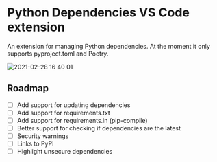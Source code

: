 # Python Dependencies VS Code extension

An extension for managing Python dependencies. At the moment it only supports pyproject.toml and Poetry.

![2021-02-28 16 40 01](https://user-images.githubusercontent.com/667029/109424385-b2d87780-79e3-11eb-85e9-6931063f4210.gif)

## Roadmap

-   [ ] Add support for updating dependencies
-   [ ] Add support for requirements.txt
-   [ ] Add support for requirements.in (pip-compile)
-   [ ] Better support for checking if dependencies are the latest
-   [ ] Security warnings
-   [ ] Links to PyPI
-   [ ] Highlight unsecure dependencies
